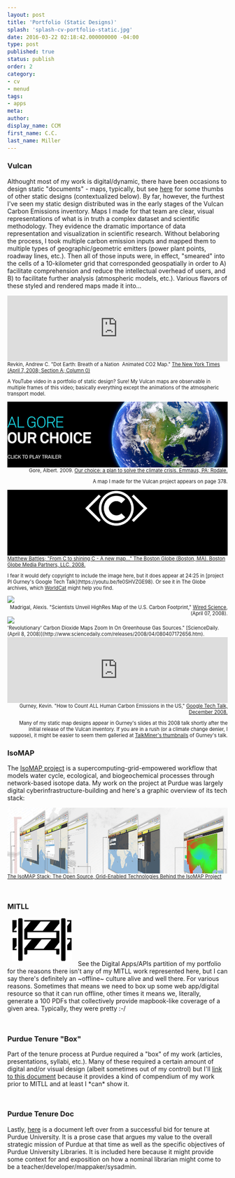 ```yaml
---
layout: post
title: 'Portfolio (Static Designs)'
splash: 'splash-cv-portfolio-static.jpg'
date: 2016-03-22 02:18:42.000000000 -04:00
type: post
published: true
status: publish
order: 2
category:
- cv
- menud
tags:
- apps
meta:
author:
display_name: CCM
first_name: C.C.
last_name: Miller
---
```


### Vulcan
Althought most of my work is digital/dynamic, there have been occasions to design static "documents" - maps, typically, but see [here](https://www.dropbox.com/s/t2dzm8tx83ggugl/ccmiller_tenureBox.pdf?dl=0) for some thumbs of other static designs (contextualized below). By far, however, the furthest I've seen my static design distributed was in the early stages of the Vulcan Carbon Emissions inventory. Maps I made for that team are clear, visual representations of what is in truth a complex dataset and scientific methodology. They evidence the dramatic importance of data representation and visualization in scientific research. Without belaboring the process, I took multiple carbon emission inputs and mapped them to multiple types of geographic/geometric emitters (power plant points, roadway lines, etc.). Then all of those inputs were, in effect, "smeared" into the cells of a 10-kilometer grid that corresponded geospatially in order to A) facilitate comprehension and reduce the intellectual overhead of users, and B) to facilitate further analysis (atmospheric models, etc.). Various flavors of these styled and rendered maps made it into...


<!-- ******************************* INSTANCE-LEFT -->
<div class="portfolio-wrapper col-lg-12 col-md-12 col-sm-12 col-xs-12"><div class="col-lg-12 col-md-12 col-sm-12 col-xs-12" style="max-height:150px;overflow:hidden;">
<iframe class="pull-left" width="100%" src="https://www.youtube.com/embed/eJpj8UUMTaI" frameborder="0" allowfullscreen></iframe>
</div>
<div class="col-lg-12 col-md-12 col-sm-12 col-xs-12" style="text-align:left;font-size:.8em;">
<span class="portfolio-title">Revkin, Andrew C. "Dot Earth: Breath of a Nation ­­ Animated CO2 Map." <a href="https://dotearth.blogs.nytimes.com/2008/04/07/breath-of-a-nation-animated-co2-map">The New York Times (April 7, 2008; Section A; Column 0)</a></span> <p>A YouTube video in a portfolio of static design? Sure! My Vulcan maps are observable in multiple frames of this video; basically everything except the animations of the atmospheric transport model.</p>
</div>
</div> <!-- ******************************* /INSTANCE -->


<!-- ******************************* INSTANCE-RIGHT -->
<div class="portfolio-wrapper col-lg-12 col-md-12 col-sm-12 col-xs-12"><div class="col-lg-12 col-md-12 col-sm-12 col-xs-12" style="max-height:150px;overflow:hidden;">
<a href="http://www.worldcat.org/title/our-choice-how-we-can-solve-the-climate-crisis-young-readers-edition/oclc/678925626&referer=brief_results"><img class="pull-right" src="/assets/img/portfolio-gore-choice.jpg"></img></a>
</div>
<div class="col-lg-12 col-md-12 col-sm-12 col-xs-12" style="text-align:right;font-size:.8em;">
Gore, Albert. 2009. <a href="http://www.worldcat.org/title/our-choice-how-we-can-solve-the-climate-crisis-young-readers-edition/oclc/678925626&referer=brief_results">Our choice: a plan to solve the climate crisis. Emmaus, PA: Rodale.</a>
<p>A map I made for the Vulcan project appears on page 378.</p>
</div>
</div> <!-- ******************************* /INSTANCE -->


<!-- ******************************* INSTANCE-LEFT -->
<div class="portfolio-wrapper col-lg-12 col-md-12 col-sm-12 col-xs-12"><div class="col-lg-12 col-md-12 col-sm-12 col-xs-12" style="max-height:150px;overflow:hidden;">
<a href="https://secure.pqarchiver.com/boston/doc/405111154.html?FMT=CITE&FMTS=CITE:FT&type=current&date=Apr+27%2C+2008&author=Battles%2C+Matthew%7C%7C%7C%7C%7C%7CMatthew+Battles+is+a+freelance+writer+in+Jamaica+Plain%7C%7C%7C%7C%7C%7Cthe+author+of+%22Library%3A+An+Unquiet+History.%22&pub=Boston+Globe&edition=&startpage=D.2&desc=From+C+to+shining+C+-+A+new+map+gives+a+detailed+picture+of+America%27s+carbon+emissions"><img class="pull-left" src="/assets/img/noun_23428_cc-invert.png"></img></a>
</div>
<div class="col-lg-12 col-md-12 col-sm-12 col-xs-12" style="text-align:left;font-size:.8em;">
<a href="https://secure.pqarchiver.com/boston/doc/405111154.html?FMT=CITE&FMTS=CITE:FT&type=current&date=Apr+27%2C+2008&author=Battles%2C+Matthew%7C%7C%7C%7C%7C%7CMatthew+Battles+is+a+freelance+writer+in+Jamaica+Plain%7C%7C%7C%7C%7C%7Cthe+author+of+%22Library%3A+An+Unquiet+History.%22&pub=Boston+Globe&edition=&startpage=D.2&desc=From+C+to+shining+C+-+A+new+map+gives+a+detailed+picture+of+America%27s+carbon+emissions">Matthew Battles; "From C to shining C - A new map..." The Boston Globe (Boston, MA). Boston Globe Media Partners, LLC. 2008.</a> <p>I fear it would defy copyright to include the image here, but it does appear at 24:25 in [project PI Gurney's Google Tech Talk](https://youtu.be/fe0SHVZGE98). Or see it in The Globe archives, which <a href="http://www.worldcat.org/search?q=ti%3A%22the+boston+globe%22&qt=advanced&dblist=638">WorldCat</a> might help you find.</p>
</div>
</div> <!-- ******************************* /INSTANCE -->



<!-- ******************************* INSTANCE-RIGHT -->
<div class="portfolio-wrapper col-lg-12 col-md-12 col-sm-12 col-xs-12"><div class="col-lg-12 col-md-12 col-sm-12 col-xs-12" style="max-height:150px;overflow:hidden;">
<a href="https://www.wired.com/2008/04/scientists-unve/"><img width="100%" src="https://www.wired.com/images_blogs/wiredscience/images/2008/04/07/vulacnhighres.jpg"></img></a>
</div>
<div class="col-lg-12 col-md-12 col-sm-12 col-xs-12" style="text-align:right;font-size:.8em;">
Madrigal, Alexis. "Scientists Unveil High­Res Map of the U.S. Carbon Footprint," <a href="https://www.wired.com/2008/04/scientists-unve/">Wired Science</a>, (April 07, 2008).
</div>
</div> <!-- ******************************* /INSTANCE -->



<!-- ******************************* INSTANCE-LEFT -->
<div class="portfolio-wrapper col-lg-12 col-md-12 col-sm-12 col-xs-12"><div class="col-lg-12 col-md-12 col-sm-12 col-xs-12" style="max-height:150px;overflow:hidden;">
<a href="http://www.sciencedaily.com/releases/2008/04/080407172656.htm"><img width="100%" src="https://www.sciencedaily.com/images/2008/04/080407172656_1_540x360.jpg"></img></a>
</div>
<div class="col-lg-12 col-md-12 col-sm-12 col-xs-12" style="text-align:left;font-size:.8em;">
'Revolutionary' Carbon Dioxide Maps Zoom In On Greenhouse Gas Sources." [ScienceDaily. (April 8, 2008)](http://www.sciencedaily.com/releases/2008/04/080407172656.htm).
</div>
</div> <!-- ******************************* /INSTANCE -->



<!-- ******************************* INSTANCE-RIGHT -->
<div class="portfolio-wrapper col-lg-12 col-md-12 col-sm-12 col-xs-12"><div class="col-lg-12 col-md-12 col-sm-12 col-xs-12" style="max-height:150px;overflow:hidden;">
<iframe class="pull-left" width="100%" src="https://www.youtube.com/embed/fe0SHVZGE98?ecver=1" frameborder="0" allowfullscreen></iframe>
</div>
<div class="col-lg-12 col-md-12 col-sm-12 col-xs-12" style="text-align:right;font-size:.8em;">
<span class="portfolio-title">Gurney, Kevin. "How to Count ALL Human Carbon Emissions in the US," <a href="https://youtu.be/fe0SHVZGE98">Google Tech Talk, December 2008.</a></span>
<p>Many of my static map designs appear in Gurney's slides at this 2008 talk shortly after the initial release of the Vulcan inventory. If you are in a rush (or a climate change denier, I suppose), it might be easier to seem them galleried at <a href="http://talkminer.fxpal.com/viewtalk.jsp?videoid=fe0SHVZGE98&q=&row=5&N=5#.WWUs_cbMzGI">TalkMiner's thumbnails</a> of Gurney's talk.</p>
</div>
</div> <!-- ******************************* /INSTANCE -->

### IsoMAP
The <a href="https://isomap.rcac.purdue.edu/isomap/">IsoMAP project</a> is a supercomputing-grid-empowered workflow that models water cycle, ecological, and biogeochemical processes through network-based isotope data. My work on the project at Purdue was largely digital cyberinfrastructure-building and here's a graphic overview of its tech stack:


<!-- ******************************* INSTANCE-LEFT -->
<div class="portfolio-wrapper col-lg-12 col-md-12 col-sm-12 col-xs-12"><div class="col-lg-12 col-md-12 col-sm-12 col-xs-12" style="max-height:150px;overflow:hidden;">
<a href="https://isomap.rcac.purdue.edu/isomap/static/docs/basin2011_isomapstack.pdf"><img width="100%" src="/assets/img/portfolio-isomap-stack.png"></img></a>
</div>
<div class="col-lg-12 col-md-12 col-sm-12 col-xs-12" style="text-align:left;font-size:.8em;">
<span class="portfolio-title"><a href="https://isomap.rcac.purdue.edu/isomap/static/docs/basin2011_isomapstack.pdf">The IsoMAP Stack: The Open Source, Grid-Enabled Technologies Behind the IsoMAP Project</a></span>
</div>
</div> <!-- ******************************* /INSTANCE -->



<h3 style="margin-top:10%;text-align:left;">MITLL</h3>
<p><img height="100px" src="/assets/img/noun_199345_cc.png" class="pull-right" style="padding: 0 2% 2% 2%;"/>
See the <span class="copy-trigger" data-type="slug" data-id="cv-portfolio-digital">Digital Apps/APIs</span> partition of my portfolio for the reasons there isn't any of my MITLL work represented here, but I can say there's definitely an ~offline~ culture alive and well there. For various reasons. Sometimes that means we need to box up some web app/digital resource so that it can run offline, other times it means we, literally, generate a 100 PDFs that collectively provide mapbook-like coverage of a given area. Typically, they were pretty :-/</p>


<h3 style="margin-top:10%;text-align:left;">Purdue Tenure "Box"</h3>
<p>Part of the tenure process at Purdue required a "box" of my work (articles, presentations, syllabi, etc.). Many of these required a certain amount of digital and/or visual design (albeit sometimes out of my control) but I'll <a href="https://www.dropbox.com/s/t2dzm8tx83ggugl/ccmiller_tenureBox.pdf?dl=0">link to this document</a> because it provides a kind of compendium of my work prior to MITLL and at least I *can* show it.</p>

<h3 style="margin-top:10%;text-align:left;">Purdue Tenure Doc</h3>
<p>Lastly, <a href="https://www.dropbox.com/s/2slebgh83kzuegj/ccmiller_tenureNarrative.pdf?dl=0">here</a> is a document left over from a successful bid for tenure at Purdue University. It is a prose case that argues my value to the overall strategic mission of Purdue at that time as well as the specific objectives of Purdue University Libraries. It is included here because it might provide some context for and exposition on how a nominal librarian might come to be a teacher/developer/mappaker/sysadmin.</p>
